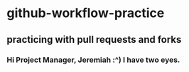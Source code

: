 # github-workflow-practice
## practicing with pull requests and forks
### Hi Project Manager, Jeremiah :^) I have two eyes.
